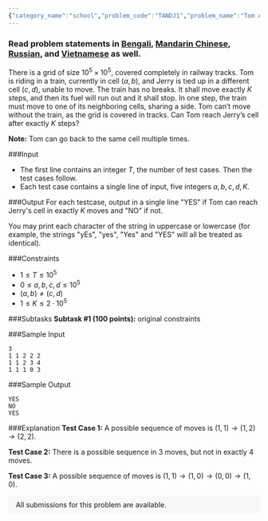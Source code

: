 ```yaml
---
{"category_name":"school","problem_code":"TANDJ1","problem_name":"Tom And Jerry 1","problemComponents":{"constraints":"","constraintsState":false,"subtasks":"","subtasksState":false,"inputFormat":"","inputFormatState":false,"outputFormat":"","outputFormatState":false,"sampleTestCases":{"0":{"id":1,"input":"3\r\n1 1 2 2 2\r\n1 1 2 3 4\r\n1 1 1 0 3","output":"YES\r\nNO\r\nYES","explanation":"**Test Case $1$:** A possible sequence of moves is $(1, 1) \\to (1, 2) \\to (2, 2)$.\r\n\r\n**Test Case $2$:** There is a possible sequence in $3$ moves, but not in exactly $4$ moves.\r\n\r\n**Test Case $3$:** A possible sequence of moves is $(1, 1) \\to (1, 0) \\to (0, 0) \\to (1, 0)$.","isDeleted":false}}},"video_editorial_url":"https://youtu.be/WMlDsLTD96E","languages_supported":{"0":"CPP14","1":"C","2":"JAVA","3":"PYTH 3.6","4":"CPP17","5":"PYTH","6":"PYP3","7":"CS2","8":"ADA","9":"PYPY","10":"TEXT","11":"PAS fpc","12":"NODEJS","13":"RUBY","14":"PHP","15":"GO","16":"HASK","17":"TCL","18":"PERL","19":"SCALA","20":"LUA","21":"kotlin","22":"BASH","23":"JS","24":"LISP sbcl","25":"rust","26":"PAS gpc","27":"BF","28":"CLOJ","29":"R","30":"D","31":"CAML","32":"FORT","33":"ASM","34":"swift","35":"FS","36":"WSPC","37":"LISP clisp","38":"SQL","39":"SCM guile","40":"PERL6","41":"ERL","42":"CLPS","43":"ICK","44":"NICE","45":"PRLG","46":"ICON","47":"COB","48":"SCM chicken","49":"PIKE","50":"SCM qobi","51":"ST","52":"SQLQ","53":"NEM"},"max_timelimit":0.5,"source_sizelimit":50000,"problem_author":"daanish_adm","problem_tester":"","date_added":"14-05-2021","tags":{"0":"cakewalk","1":"daanish_adm","2":"ltime96"},"problem_difficulty_level":"Cakewalk","best_tag":"","editorial_url":"https://discuss.codechef.com/problems/TANDJ1","time":{"view_start_date":1622482204,"submit_start_date":1622482204,"visible_start_date":1622482204,"end_date":1735669800},"is_direct_submittable":false,"problemDiscussURL":"https://discuss.codechef.com/search?q=TANDJ1","is_proctored":false,"visitedContests":{},"layout":"problem"}
---
```

### Read problem statements in [Bengali](https://www.codechef.com/download/translated/LTIME96/bengali/TANDJ1.pdf), [Mandarin Chinese](https://www.codechef.com/download/translated/LTIME96/mandarin/TANDJ1.pdf), [Russian](https://www.codechef.com/download/translated/LTIME96/russian/TANDJ1.pdf), and [Vietnamese](https://www.codechef.com/download/translated/LTIME96/vietnamese/TANDJ1.pdf) as well.

There is a grid of size $10^5 \times 10^5$, covered completely in railway tracks. Tom is riding in a train, currently in cell $(a, b)$, and Jerry is tied up in a different cell $(c, d)$, unable to move. The train has no breaks. It shall move exactly $K$ steps, and then its fuel will run out and it shall stop. In one step, the train must move to one of its neighboring cells, sharing a side. Tom can’t move without the train, as the grid is covered in tracks. Can Tom reach Jerry’s cell after exactly $K$ steps?  

**Note:** Tom can go back to the same cell multiple times.

###Input

- The first line contains an integer $T$, the number of test cases. Then the test cases follow. 
- Each test case contains a single line of input, five integers $a, b, c, d, K$. 

###Output
For each testcase, output in a single line "YES" if Tom can reach Jerry's cell in exactly $K$ moves and "NO" if not.

You may print each character of the string in uppercase or lowercase (for example, the strings "yEs", "yes", "Yes" and "YES" will all be treated as identical).

###Constraints 
- $1 \leq T \leq 10^5$
- $0 \leq a, b, c, d \leq 10^5$
- $(a, b) \ne (c, d)$
- $1 \leq K \leq 2 \cdot 10^5$

###Subtasks
**Subtask #1 (100 points):** original constraints

###Sample Input
```
3
1 1 2 2 2
1 1 2 3 4
1 1 1 0 3
```

###Sample Output
```
YES
NO
YES
```

###Explanation
**Test Case $1$:** A possible sequence of moves is $(1, 1) \to (1, 2) \to (2, 2)$.

**Test Case $2$:** There is a possible sequence in $3$ moves, but not in exactly $4$ moves.

**Test Case $3$:** A possible sequence of moves is $(1, 1) \to (1, 0) \to (0, 0) \to (1, 0)$.
<aside style='background: #f8f8f8;padding: 10px 15px;'><div>All submissions for this problem are available.</div></aside>